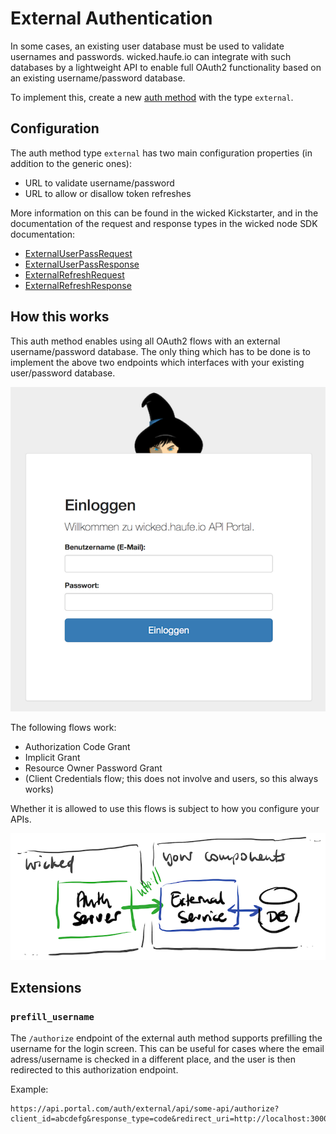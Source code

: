 # External Authentication

In some cases, an existing user database must be used to validate usernames and passwords. wicked.haufe.io can integrate with such databases by a lightweight API to enable full OAuth2 functionality based on an existing username/password database.

To implement this, create a new [auth method](auth-methods.md) with the type `external`.

## Configuration

The auth method type `external` has two main configuration properties (in addition to the generic ones):

* URL to validate username/password
* URL to allow or disallow token refreshes

More information on this can be found in the wicked Kickstarter, and in the documentation of the request and response types in the wicked node SDK documentation:

* [ExternalUserPassRequest](https://apim-haufe-io.github.io/wicked.node-sdk/interfaces/_interfaces_.externaluserpassrequest.html)
* [ExternalUserPassResponse](https://apim-haufe-io.github.io/wicked.node-sdk/interfaces/_interfaces_.externaluserpassresponse.html)
* [ExternalRefreshRequest](https://apim-haufe-io.github.io/wicked.node-sdk/interfaces/_interfaces_.externalrefreshrequest.html)
* [ExternalRefreshResponse](https://apim-haufe-io.github.io/wicked.node-sdk/interfaces/_interfaces_.externalrefreshresponse.html)

## How this works

This auth method enables using all OAuth2 flows with an external username/password database. The only thing which has to be done is to implement the above two endpoints which interfaces with your existing user/password database.

![External IdP Login Page](images/external-auth-method-login.png)

The following flows work:

* Authorization Code Grant
* Implicit Grant
* Resource Owner Password Grant
* (Client Credentials flow; this does not involve and users, so this always works)

Whether it is allowed to use this flows is subject to how you configure your APIs.

![External username/password database](images/external-auth-method.png)

## Extensions

### `prefill_username`

The `/authorize` endpoint of the external auth method supports prefilling the username for the login screen. This can be useful for cases where the email adress/username is checked in a different place, and the user is then redirected to this authorization endpoint.

Example:

```
https://api.portal.com/auth/external/api/some-api/authorize?client_id=abcdefg&response_type=code&redirect_uri=http://localhost:3000/callback&prefill_username=some@user.com
```
